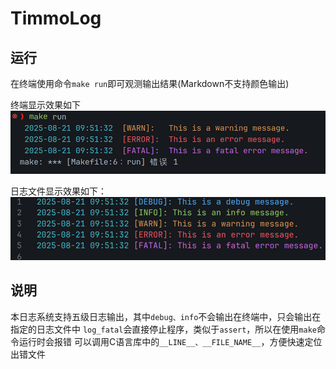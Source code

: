 # TimmoLog
## 运行
在终端使用命令`make run`即可观测输出结果(Markdown不支持颜色输出)

终端显示效果如下
![1](./pic/terminal.png)

日志文件显示效果如下：
![1](./pic/logfile.png)

## 说明
本日志系统支持五级日志输出，其中`debug、info`不会输出在终端中，只会输出在指定的日志文件中
`log_fatal`会直接停止程序，类似于`assert`，所以在使用`make`命令运行时会报错
可以调用C语言库中的`__LINE__、__FILE_NAME__`，方便快速定位出错文件